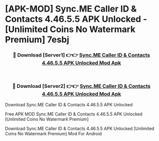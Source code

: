 # [APK-MOD] Sync.ME  Caller ID & Contacts 4.46.5.5 APK Unlocked - [Unlimited Coins No Watermark Premium] 7esbj



<div align="center">
<h3>🔴 Download [Server1] 👉👉 <a href="https://momento.my/?title=Sync.ME__Caller_ID_&_Contacts_4.46.5.5_APK_Unlocked">Sync.ME  Caller ID & Contacts 4.46.5.5 APK Unlocked Mod Apk</a></h3><br>

<h3>🔴 Download [Server2] 👉👉 <a href="https://momento.my/?title=Sync.ME__Caller_ID_&_Contacts_4.46.5.5_APK_Unlocked">Sync.ME  Caller ID & Contacts 4.46.5.5 APK Unlocked Mod Apk</a></h3>
</div>



Download Sync.ME  Caller ID & Contacts 4.46.5.5 APK Unlocked 

Free APK MOD Sync.ME  Caller ID & Contacts 4.46.5.5 APK Unlocked [Unlimited Coins No Watermark Premium]

Download Sync.ME  Caller ID & Contacts 4.46.5.5 APK Unlocked [Unlimited Coins No Watermark Premium] Mod For Android

